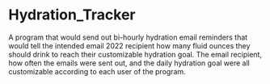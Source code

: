 # Hydration_Tracker
A program that would send out bi-hourly hydration email reminders that would tell the intended email 		      2022
recipient how many fluid ounces they should drink to reach their customizable hydration goal. The
email recipient, how often the emails were sent out, and the daily hydration goal were all customizable according to each user of the program. 	

